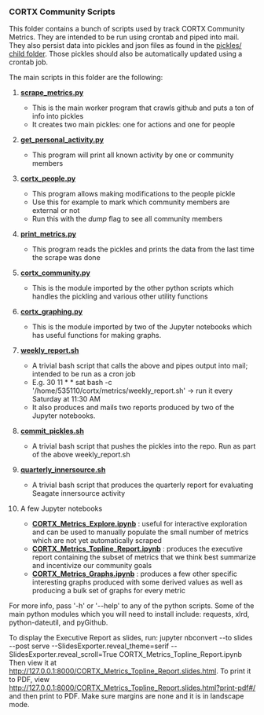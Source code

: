 ### CORTX Community Scripts

This folder contains a bunch of scripts used by track CORTX Community Metrics.  They are intended to be run using crontab and piped into mail.
They also persist data into pickles and json files as found in the [pickles/ child folder](pickles).  Those pickles should also be automatically updated
using a crontab job.

The main scripts in this folder are the following:
1. **[scrape_metrics.py](scrape_metrics.py)**
    * This is the main worker program that crawls github and puts a ton of info into pickles       
    * It creates two main pickles: one for actions and one for people
    
2. **[get_personal_activity.py](get_personal_activity.py)**
    * This program will print all known activity by one or community members
    
3. **[cortx_people.py](cortx_people.py)**
    * This program allows making modifications to the people pickle    
    * Use this for example to mark which community members are external or not    
    * Run this with the _dump_ flag to see all community members
    
4. **[print_metrics.py](print_metrics.py)**
    * This program reads the pickles and prints the data from the last time the scrape was done

5. **[cortx_community.py](cortx_community.py)**
    * This is the module imported by the other python scripts which handles the pickling and various other utility functions
    
6. **[cortx_graphing.py](cortx_graphing.py)**
    * This is the module imported by two of the Jupyter notebooks which has useful functions for making graphs.
    
7. **[weekly_report.sh](weekly_report.sh)**
    * A trivial bash script that calls the above and pipes output into mail; intended to be run as a cron job    
    * E.g. 30 11 * * sat bash -c '/home/535110/cortx/metrics/weekly_report.sh' -> run it every Saturday at 11:30 AM
    * It also produces and mails two reports produced by two of the Jupyter notebooks.
    
8. **[commit_pickles.sh](commit_pickles.sh)**
    * A trivial bash script that pushes the pickles into the repo.  Run as part of the above weekly_report.sh

9. **[quarterly_innersource.sh](quarterly_innersource.sh)**
    * A trivial bash script that produces the quarterly report for evaluating Seagate innersource activity
   
10. A few Jupyter notebooks
    * **[CORTX_Metrics_Explore.ipynb](CORTX_Metrics_Explore.ipynb)** : useful for interactive exploration and can be used to manually populate the small number of metrics which are not yet automatically scraped
    * **[CORTX_Metrics_Topline_Report.ipynb](CORTX_Metrics_Topline_Report.ipynb)** : produces the executive report containing the subset of metrics that we think best summarize and incentivize our community goals
    * **[CORTX_Metrics_Graphs.ipynb](CORTX_Metrics_Graphs.ipynb)** : produces a few other specific interesting graphs produced with some derived values as well as producing a bulk set of graphs for every metric
    

    
For more info, pass '-h' or '--help' to any of the python scripts.  Some of the main python modules which you will need to install include: requests, xlrd, python-dateutil, and pyGithub.

To display the Executive Report as slides, run:
jupyter nbconvert --to slides --post serve --SlidesExporter.reveal_theme=serif --SlidesExporter.reveal_scroll=True CORTX_Metrics_Topline_Report.ipynb
Then view it at http://127.0.0.1:8000/CORTX_Metrics_Topline_Report.slides.html.
To print it to PDF, view http://127.0.0.1:8000/CORTX_Metrics_Topline_Report.slides.html?print-pdf#/ and then print to PDF.  Make sure margins are none and it is in landscape mode.
